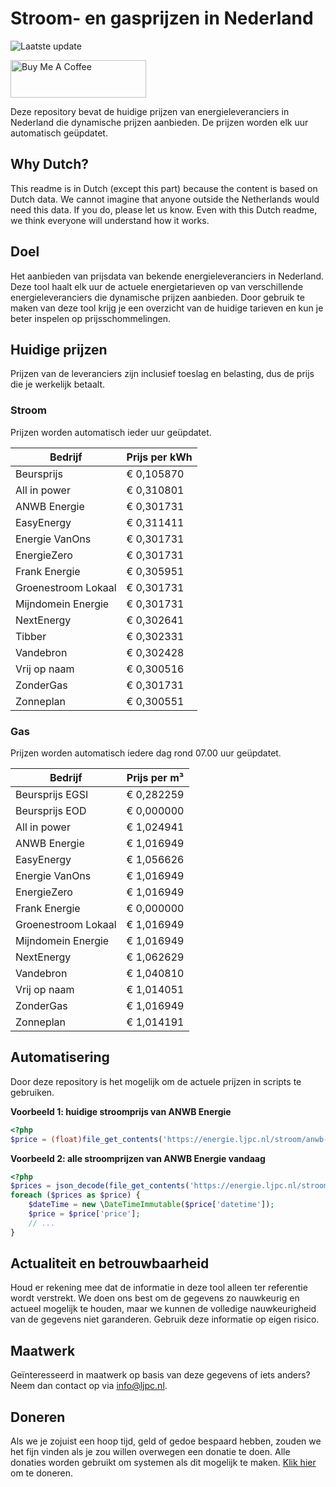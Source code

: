 # Stroom- en gasprijzen in Nederland

![Laatste update](https://img.shields.io/badge/laatste%20update-2023--10--04%2009%3A00%20CET-brightgreen)

<a href="https://www.buymeacoffee.com/Lars-" target="_blank"><img src="https://cdn.buymeacoffee.com/buttons/v2/default-orange.png" alt="Buy Me A Coffee" height="60" style="height: 60px !important;width: 217px !important;" ></a>

Deze repository bevat de huidige prijzen van energieleveranciers in Nederland die dynamische prijzen aanbieden. De prijzen worden elk uur automatisch geüpdatet.

## Why Dutch?

This readme is in Dutch (except this part) because the content is based on Dutch data. We cannot imagine that anyone outside the Netherlands would need this data. If you do, please let us know. Even with this Dutch readme, we think
everyone will understand how it works.

## Doel

Het aanbieden van prijsdata van bekende energieleveranciers in Nederland. Deze tool haalt elk uur de actuele energietarieven op van verschillende energieleveranciers die dynamische prijzen aanbieden. Door gebruik te maken van deze tool
krijg je een overzicht van de huidige tarieven en kun je beter inspelen op prijsschommelingen.

## Huidige prijzen

Prijzen van de leveranciers zijn inclusief toeslag en belasting, dus de prijs die je werkelijk betaalt.

### Stroom

Prijzen worden automatisch ieder uur geüpdatet.

 Bedrijf | Prijs per kWh 
---------|---------------
Beursprijs | € 0,105870
All in power | € 0,310801
ANWB Energie | € 0,301731
EasyEnergy | € 0,311411
Energie VanOns | € 0,301731
EnergieZero | € 0,301731
Frank Energie | € 0,305951
Groenestroom Lokaal | € 0,301731
Mijndomein Energie | € 0,301731
NextEnergy | € 0,302641
Tibber | € 0,302331
Vandebron | € 0,302428
Vrij op naam | € 0,300516
ZonderGas | € 0,301731
Zonneplan | € 0,300551


### Gas

Prijzen worden automatisch iedere dag rond 07.00 uur geüpdatet.

 Bedrijf | Prijs per m³ 
---------|--------------
Beursprijs EGSI | € 0,282259
Beursprijs EOD | € 0,000000
All in power | € 1,024941
ANWB Energie | € 1,016949
EasyEnergy | € 1,056626
Energie VanOns | € 1,016949
EnergieZero | € 1,016949
Frank Energie | € 0,000000
Groenestroom Lokaal | € 1,016949
Mijndomein Energie | € 1,016949
NextEnergy | € 1,062629
Vandebron | € 1,040810
Vrij op naam | € 1,014051
ZonderGas | € 1,016949
Zonneplan | € 1,014191


## Automatisering

Door deze repository is het mogelijk om de actuele prijzen in scripts te gebruiken.

**Voorbeeld 1: huidige stroomprijs van ANWB Energie**

```php
<?php
$price = (float)file_get_contents('https://energie.ljpc.nl/stroom/anwb-energie-nu.txt');

```

**Voorbeeld 2: alle stroomprijzen van ANWB Energie vandaag**

```php
<?php
$prices = json_decode(file_get_contents('https://energie.ljpc.nl/stroom/all-in-power-vandaag.json'),true);
foreach ($prices as $price) {
    $dateTime = new \DateTimeImmutable($price['datetime']);
    $price = $price['price'];
    // ...
}
```

## Actualiteit en betrouwbaarheid

Houd er rekening mee dat de informatie in deze tool alleen ter referentie wordt verstrekt. We doen ons best om de gegevens zo nauwkeurig en actueel mogelijk te houden, maar we kunnen de volledige nauwkeurigheid van de gegevens niet
garanderen. Gebruik deze informatie op eigen risico.

## Maatwerk

Geïnteresseerd in maatwerk op basis van deze gegevens of iets anders? Neem dan contact op
via [info@ljpc.nl](mailto:info@ljpc.nl?subject=Energie%20prijzen).

## Doneren

Als we je zojuist een hoop tijd, geld of gedoe bespaard hebben, zouden we het fijn vinden als je zou willen overwegen een
donatie te doen. Alle donaties worden gebruikt om systemen als dit mogelijk te
maken. [Klik hier](https://www.buymeacoffee.com/Lars-) om te doneren.
